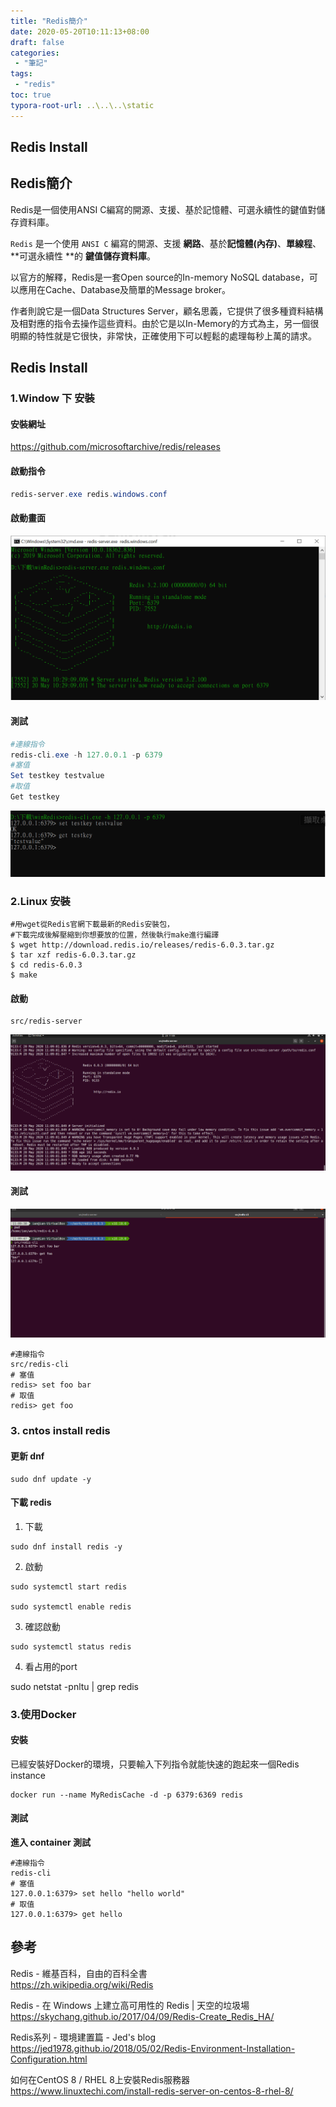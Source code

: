 ```yaml
---
title: "Redis簡介"
date: 2020-05-20T10:11:13+08:00
draft: false
categories:
 - "筆記"
tags:
 - "redis"
toc: true
typora-root-url: ..\..\..\static
---
```




## Redis Install

<!-- 簡介 -->



<!--more-->

## Redis簡介

Redis是一個使用ANSI C編寫的開源、支援、基於記憶體、可選永續性的鍵值對儲存資料庫。

`Redis` 是一个使用 `ANSI C` 編寫的開源、支援 **網路**、基於**記憶體(內存)**、**單線程**、**可選永續性 **的 **鍵值儲存資料庫**。

以官方的解釋，Redis是一套Open source的In-memory NoSQL database，可以應用在Cache、Database及簡單的Message broker。

作者則說它是一個Data Structures Server，顧名思義，它提供了很多種資料結構及相對應的指令去操作這些資料。由於它是以In-Memory的方式為主，另一個很明顯的特性就是它很快，非常快，正確使用下可以輕鬆的處理每秒上萬的請求。


<!--more-->

## Redis Install

### 1.Window 下 安裝

####  安裝網址

https://github.com/microsoftarchive/redis/releases

####  啟動指令

```powershell
redis-server.exe redis.windows.conf
```

#### 啟動畫面

![runRedisWin](/images/redis/runRedisWin.png)

#### 測試  

```powershell
#連線指令
redis-cli.exe -h 127.0.0.1 -p 6379
#塞值
Set testkey testvalue
#取值
Get testkey
```

![redisWinTest](/images/redis/redisWinTest.png)


### 2.Linux 安裝


```shell
#用wget從Redis官網下載最新的Redis安裝包，
#下載完成後解壓縮到你想要放的位置，然後執行make進行編譯
$ wget http://download.redis.io/releases/redis-6.0.3.tar.gz
$ tar xzf redis-6.0.3.tar.gz
$ cd redis-6.0.3
$ make
```

#### 啟動 
``` shell
src/redis-server
```

![runRedisUbuntu](/images/redis/runRedisUbuntu.png)

#### 測試

![redisUbuntuTest](/images/redis/redisUbuntuTest.png)

```shell
#連線指令
src/redis-cli  
# 塞值
redis> set foo bar  
# 取值
redis> get foo  
```

### 3. cntos install redis

#### 更新 dnf

```
sudo dnf update -y
```

#### 下載 redis 
1. 下載
```
sudo dnf install redis -y
```
2. 啟動
```
sudo systemctl start redis 

sudo systemctl enable redis
```

3. 確認啟動
```
sudo systemctl status redis
```

4. 看占用的port

 sudo netstat -pnltu | grep redis



### 3.使用Docker

#### 安裝

已經安裝好Docker的環境，只要輸入下列指令就能快速的跑起來一個Redis instance

```
docker run --name MyRedisCache -d -p 6379:6369 redis
```

#### 測試

**進入 container 測試**

```
#連線指令
redis-cli
# 塞值
127.0.0.1:6379> set hello "hello world"
# 取值
127.0.0.1:6379> get hello
```



## 參考

Redis - 維基百科，自由的百科全書  
https://zh.wikipedia.org/wiki/Redis  

Redis - 在 Windows 上建立高可用性的 Redis | 天空的垃圾場  
https://skychang.github.io/2017/04/09/Redis-Create_Redis_HA/  

Redis系列 - 環境建置篇 - Jed's blog  
https://jed1978.github.io/2018/05/02/Redis-Environment-Installation-Configuration.html

如何在CentOS 8 / RHEL 8上安裝Redis服務器
https://www.linuxtechi.com/install-redis-server-on-centos-8-rhel-8/



